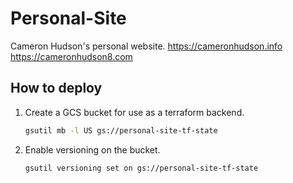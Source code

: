 # Personal-Site

Cameron Hudson's personal website.
https://cameronhudson.info
https://cameronhudson8.com

## How to deploy

1. Create a GCS bucket for use as a terraform backend.
    ```bash
    gsutil mb -l US gs://personal-site-tf-state
    ```

1. Enable versioning on the bucket.
    ```bash
    gsutil versioning set on gs://personal-site-tf-state
    ```
